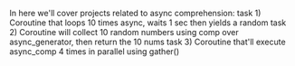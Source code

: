 In here we'll cover projects related to async comprehension:
task 1)
	Coroutine that loops 10 times async, waits 1 sec then yields a random
task 2)
	Coroutine will collect 10 random numbers using comp over async_generator, then return the 10 nums
task 3)
	Coroutine that'll execute async_comp 4 times in parallel using gather()
